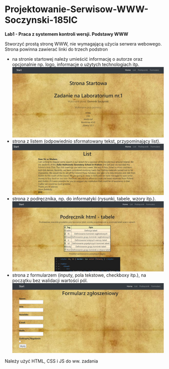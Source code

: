 # Projektowanie-Serwisow-WWW-Soczynski-185IC
 
**Lab1 - Praca z systemem kontroli wersji. Podstawy WWW**

Stworzyć prostą stronę WWW, nie wymagającą użycia serwera webowego.
Strona powinna zawierać linki do trzech podstron
- na stronie startowej należy umieścić informację o autorze oraz opcjonalnie np. logo, informacje o użytych technologiach itp.
![Strona startowa!](Lab1/Assets/ScreenShots/StronaStartowa.jpg "Strona startowa")
- strona z listem (odpowiednio sformatowany tekst, przypominający list).
![Strona z listem!](Lab1/Assets/ScreenShots/List.jpg "List")
- strona z podręcznika, np. do informatyki (rysunki, tabele, wzory itp.).
![Strona podrecznika!](Lab1/Assets/ScreenShots/Podrecznik.jpg "Podrecznik")
- strona z formularzem (inputy, pola tekstowe, checkboxy itp.), na początku bez walidacji wartości pól.
![Strona formularza!](Lab1/Assets/ScreenShots/Formularz.jpg "Formularz")
    
Należy użyć HTML, CSS i JS do ww. zadania
